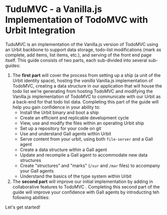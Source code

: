 # TuduMVC - a Vanilla.js Implementation of TodoMVC with Urbit Integration

TuduMVC is an implementation of the Vanilla.js version of TodoMVC using an Urbit backbone to support data storage, todo-list modifications (mark as complete, add items, list items, etc.), and serving of the front end page itself.  This guide consists of two parts, each sub-divided into several sub-guides:
1. The **first part** will cover the process from setting up a ship (a unit of the Urbit identity space), hosting the *vanilla* Vanilla.js implementation of TodoMVC, creating a data structure in our application that will house the todo list we're generating from hosting TodoMVC and modifying the Vanilla.js implementation of TodoMVC to communicate with our Urbit as a back-end for that todo list data.  Completing this part of the guide will help you gain confidence in your ability to:
    * Install the Urbit binary and boot a ship
    * Create an efficient and replicable development cycle
    * View, use and modify the files within an operating Urbit ship
    * Set up a repository for your code on git
    * Use and understand Gall agents within Urbit
    * Serve content from your urbit, using both `file-server` and a Gall agent
    * Create a data structure within a Gall agent
    * Update and recompile a Gall agent to accommodate new data structures
    * Create "structures" and "marks" (`/sur` and `/mar` files) to accompany your Gall agents
    * Understand the basics of the type system within Urbit
2. The **second part** will improve our initial implementation by adding in collaborative features to TodoMVC <to be written>.  Completing this second part of the guide will improve your confidence with Gall agents by introducting teh following abilities:

Let's get started!




